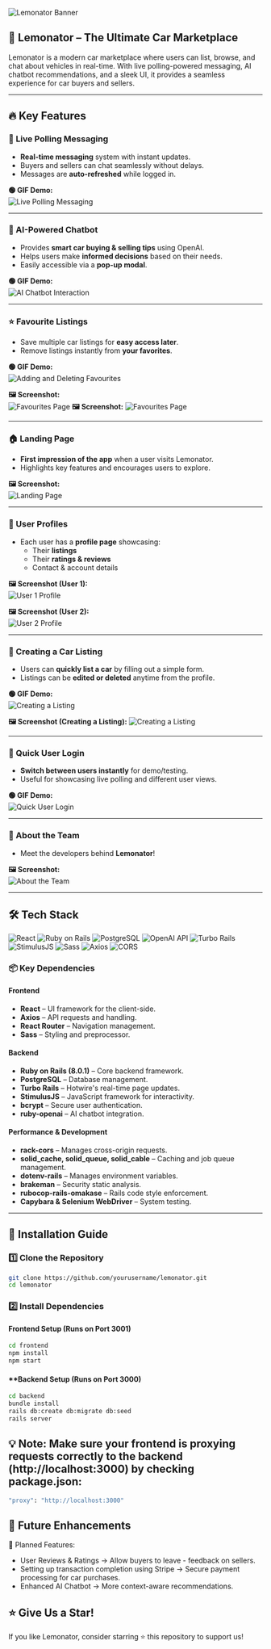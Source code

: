 ![Lemonator Banner](assets/banner1.png)

## 🚗 Lemonator – The Ultimate Car Marketplace

Lemonator is a modern car marketplace where users can list, browse, and chat about vehicles in real-time. With live polling-powered messaging, AI chatbot recommendations, and a sleek UI, it provides a seamless experience for car buyers and sellers.

---

## 🔥 Key Features

### 📩 Live Polling Messaging
- **Real-time messaging** system with instant updates.
- Buyers and sellers can chat seamlessly without delays.
- Messages are **auto-refreshed** while logged in.

**🟢 GIF Demo:**  
![Live Polling Messaging](assets/live_polling.gif)

---

### 🤖 AI-Powered Chatbot
- Provides **smart car buying & selling tips** using OpenAI.
- Helps users make **informed decisions** based on their needs.
- Easily accessible via a **pop-up modal**.

**🟢 GIF Demo:**  
![AI Chatbot Interaction](assets/ai_chatbot.gif)

---

### ⭐ Favourite Listings
- Save multiple car listings for **easy access later**.
- Remove listings instantly from **your favorites**.

**🟢 GIF Demo:**  
![Adding and Deleting Favourites](assets/favourites.gif)

**🖼 Screenshot:**  
![Favourites Page](assets/favourites.png)
**🖼 Screenshot:** 
![Favourites Page](assets/favourites1.png)

---

### 🏠 Landing Page
- **First impression of the app** when a user visits Lemonator.
- Highlights key features and encourages users to explore.

**🖼 Screenshot:**  
![Landing Page](assets/landing_page.png)

---

### 👤 User Profiles
- Each user has a **profile page** showcasing:
  - Their **listings**
  - Their **ratings & reviews**
  - Contact & account details

**🖼 Screenshot (User 1):**  
![User 1 Profile](assets/user1.png)

**🖼 Screenshot (User 2):**  
![User 2 Profile](assets/user2.png)

---

### 🔧 Creating a Car Listing
- Users can **quickly list a car** by filling out a simple form.
- Listings can be **edited or deleted** anytime from the profile.

**🟢 GIF Demo:**  
![Creating a Listing](assets/create_listing.gif)

**🖼 Screenshot (Creating a Listing):**
![Creating a Listing](assets/create_listing.png)

---

### 🔑 Quick User Login
- **Switch between users instantly** for demo/testing.
- Useful for showcasing live polling and different user views.

**🟢 GIF Demo:**  
![Quick User Login](assets/quick_login.gif)

---

### 🤝 About the Team
- Meet the developers behind **Lemonator**!

**🖼 Screenshot:**  
![About the Team](assets/about_team.png)

---

## 🛠 Tech Stack

![React](https://img.shields.io/badge/React-%2361DAFB.svg?style=for-the-badge&logo=react&logoColor=white)
![Ruby on Rails](https://img.shields.io/badge/Ruby%20on%20Rails-%23CC0000.svg?style=for-the-badge&logo=rubyonrails&logoColor=white)
![PostgreSQL](https://img.shields.io/badge/PostgreSQL-%23336791.svg?style=for-the-badge&logo=postgresql&logoColor=white)
![OpenAI API](https://img.shields.io/badge/OpenAI-412991.svg?style=for-the-badge&logo=openai&logoColor=white)
![Turbo Rails](https://img.shields.io/badge/Turbo%20Rails-%23E34F26.svg?style=for-the-badge&logo=ruby-on-rails&logoColor=white)
![StimulusJS](https://img.shields.io/badge/StimulusJS-%23008CBA.svg?style=for-the-badge&logo=javascript&logoColor=white)
![Sass](https://img.shields.io/badge/Sass-%23CC6699.svg?style=for-the-badge&logo=sass&logoColor=white)
![Axios](https://img.shields.io/badge/Axios-671ddf.svg?style=for-the-badge&logo=axios&logoColor=white)
![CORS](https://img.shields.io/badge/CORS-%23FF5733.svg?style=for-the-badge&logo=ruby&logoColor=white)

### 📦 Key Dependencies

#### **Frontend**
- **React** – UI framework for the client-side.
- **Axios** – API requests and handling.
- **React Router** – Navigation management.
- **Sass** – Styling and preprocessor.

#### **Backend**
- **Ruby on Rails (8.0.1)** – Core backend framework.
- **PostgreSQL** – Database management.
- **Turbo Rails** – Hotwire's real-time page updates.
- **StimulusJS** – JavaScript framework for interactivity.
- **bcrypt** – Secure user authentication.
- **ruby-openai** – AI chatbot integration.

#### **Performance & Development**
- **rack-cors** – Manages cross-origin requests.
- **solid_cache, solid_queue, solid_cable** – Caching and job queue management.
- **dotenv-rails** – Manages environment variables.
- **brakeman** – Security static analysis.
- **rubocop-rails-omakase** – Rails code style enforcement.
- **Capybara & Selenium WebDriver** – System testing.

---

## 🚀 Installation Guide

### 1️⃣ Clone the Repository
```sh
git clone https://github.com/yourusername/lemonator.git
cd lemonator
```

### 2️⃣ Install Dependencies

#### **Frontend Setup (Runs on Port 3001)**
```sh
cd frontend
npm install
npm start
```

#### **Backend Setup (Runs on Port 3000)
```sh
cd backend
bundle install
rails db:create db:migrate db:seed
rails server
```

## 💡 Note: Make sure your frontend is proxying requests correctly to the backend (http://localhost:3000) by checking package.json:

```sh
"proxy": "http://localhost:3000"
```

## 🔮 Future Enhancements
🚀 Planned Features:

- User Reviews & Ratings → Allow buyers to leave - feedback on sellers.
- Setting up transaction completion using Stripe → Secure payment processing for car purchases.
- Enhanced AI Chatbot → More context-aware recommendations.


## ⭐ Give Us a Star!
If you like Lemonator, consider starring ⭐ this repository to support us!